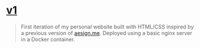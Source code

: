 # <a href="https://v1.mattfrias.com">v1</a>



> First iteration of my personal website built with HTML/CSS inspired by a previous version of <a href="https://aesign.me">aesign.me</a>.
> Deployed using a basic nginx server in a Docker container.